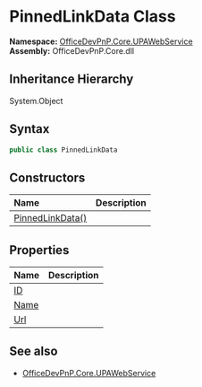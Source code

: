 # PinnedLinkData Class
  

**Namespace:** [OfficeDevPnP.Core.UPAWebService](OfficeDevPnP.Core.UPAWebService.md)  
**Assembly:** OfficeDevPnP.Core.dll  
## Inheritance Hierarchy
System.Object  
## Syntax
```C#
public class PinnedLinkData
```
## Constructors
|**Name**|**Description**|
|:-----|:-----|
| [PinnedLinkData()](OfficeDevPnP.Core.UPAWebService.PinnedLinkData.ctor1.md) |  
## Properties
|**Name**|**Description**|
|:-----|:-----|
| [ID](OfficeDevPnP.Core.UPAWebService.PinnedLinkData.ID.md) | 
| [Name](OfficeDevPnP.Core.UPAWebService.PinnedLinkData.Name.md) | 
| [Url](OfficeDevPnP.Core.UPAWebService.PinnedLinkData.Url.md) | 
## See also
- [OfficeDevPnP.Core.UPAWebService](OfficeDevPnP.Core.UPAWebService.md)
